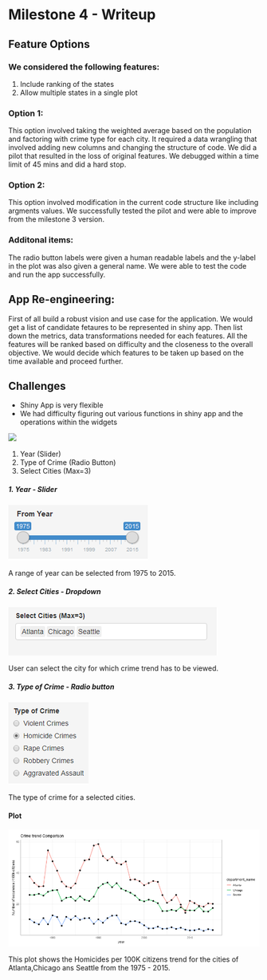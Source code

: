 # Milestone 4 - Writeup

## Feature Options

### We considered the following features:
 1. Include ranking of the states
 2. Allow multiple states in a single plot

### Option 1: 
This option involved taking the weighted average based on the population and factoring with crime type for each city.
It required a data wrangling that involved adding new columns and changing the structure of code. We did a pilot that resulted
in the loss of original features. We debugged within a time limit of 45 mins and did a hard stop.

### Option 2:

This option involved modification in the current code structure like including argments values. We successfully tested the pilot
and were able to improve from the milestone 3 version.

### Additonal items:

The radio button labels were given a human readable labels and the y-label in the plot was also given a general name.
We were able to test the code and run the app successfully.

## App Re-engineering:

First of all build a robust vision and use case for the application.
We would get a list of candidate fetaures to be represented in shiny app. Then list down the metrics, data transformations needed for each features.
All the features will be ranked based on difficulty and the closeness to the overall objective.
We would decide which features to be taken up based on the time available and proceed further.


## Challenges

- Shiny App is very flexible
- We had difficulty figuring out various functions in shiny app and the operations within the widgets


![](app_overview.png)

1. Year (Slider)
2. Type of Crime (Radio Button)
3. Select Cities (Max=3)

##### 1. Year - Slider

![](/milestone2/year_slider.png)

A range of year can be selected from 1975 to 2015.

##### 2. Select Cities - Dropdown


![](cities.png)


User can select the city for which crime trend has to be viewed.


##### 3. Type of Crime - Radio button

![](radio_button.png)

The type of crime for a selected cities.

#### Plot

![](plot.png)

This plot shows the Homicides per 100K citizens trend for the cities of Atlanta,Chicago ans Seattle from the 1975 - 2015.
